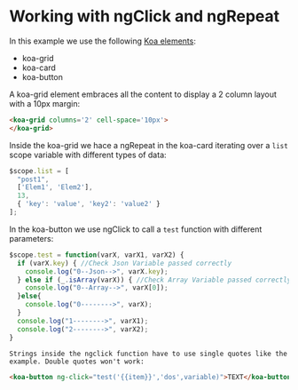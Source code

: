 # Working with ngClick and ngRepeat

In this example we use the following [Koa elements](https://github.com/KingofApp/docs/tree/master/themes#list-of-elements):

* koa-grid
* koa-card
* koa-button

A koa-grid element embraces all the content to display a 2 column layout with a 10px margin:
```html
<koa-grid columns='2' cell-space='10px'>
</koa-grid>
```

Inside the koa-grid we hace a ngRepeat in the koa-card iterating over a `list` scope variable with different types of data:
```js
$scope.list = [
  "post1",
  ['Elem1', 'Elem2'],
  13,
  { 'key': 'value', 'key2': 'value2' }
];
```
In the koa-button we use ngClick to call a `test` function with different parameters:
```js
$scope.test = function(varX, varX1, varX2) {
  if (varX.key) { //Check Json Variable passed correctly
    console.log("0--Json-->", varX.key);
  } else if (_.isArray(varX)) { //Check Array Variable passed correctly
    console.log("0--Array-->", varX[0]);
  }else{
    console.log("0-------->", varX);
  }
  console.log("1-------->", varX1);
  console.log("2-------->", varX2);
}
```
`Strings inside the ngclick function have to use single quotes like the example. Double quotes won't work:`
```html
<koa-button ng-click="test('{{item}}','dos',variable)">TEXT</koa-button>
```
